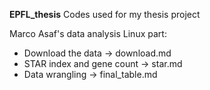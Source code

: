 **EPFL_thesis**
Codes used for my thesis project

Marco Asaf's data analysis Linux part:
- Download the data -> download.md
- STAR index and gene count -> star.md
- Data wrangling -> final_table.md
